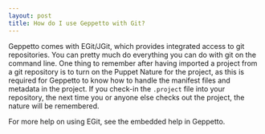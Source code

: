 ```yaml
---
layout: post
title: How do I use Geppetto with Git?
---
```

Geppetto comes with EGit/JGit, which provides integrated access to git repositories.
You can pretty much do everything you can do with git on the command line.
One thing to remember after having imported a project from a git repository is to turn on the
Puppet Nature for the project, as this is required for Geppetto to know how to handle the
manifest files and metadata in the project.
If you check-in the `.project` file into your repository, the next time you or anyone else
checks out the project, the nature will be remembered.

For more help on using EGit, see the embedded help in Geppetto.

